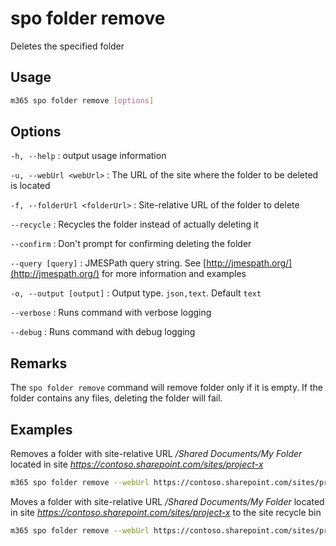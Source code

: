 # spo folder remove

Deletes the specified folder

## Usage

```sh
m365 spo folder remove [options]
```

## Options

`-h, --help`
: output usage information

`-u, --webUrl <webUrl>`
: The URL of the site where the folder to be deleted is located

`-f, --folderUrl <folderUrl>`
: Site-relative URL of the folder to delete

`--recycle`
: Recycles the folder instead of actually deleting it

`--confirm`
: Don't prompt for confirming deleting the folder

`--query [query]`
: JMESPath query string. See [http://jmespath.org/](http://jmespath.org/) for more information and examples

`-o, --output [output]`
: Output type. `json,text`. Default `text`

`--verbose`
: Runs command with verbose logging

`--debug`
: Runs command with debug logging

## Remarks

The `spo folder remove` command will remove folder only if it is empty. If the folder contains any files, deleting the folder will fail.

## Examples

Removes a folder with site-relative URL _/Shared Documents/My Folder_ located in site _https://contoso.sharepoint.com/sites/project-x_

```sh
m365 spo folder remove --webUrl https://contoso.sharepoint.com/sites/project-x --folderUrl '/Shared Documents/My Folder'
```

Moves a folder with site-relative URL _/Shared Documents/My Folder_ located in site _https://contoso.sharepoint.com/sites/project-x_ to the site recycle bin

```sh
m365 spo folder remove --webUrl https://contoso.sharepoint.com/sites/project-x --folderUrl '/Shared Documents/My Folder' --recycle
```